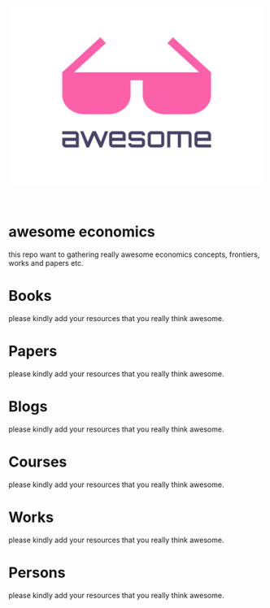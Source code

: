 <div align="center">
	<img width="500" height="350" src="media/logo.svg" alt="Awesome">
	<br>
	<br>
	<br>
</div>

# awesome economics
this repo want to gathering really awesome economics concepts, frontiers, works and papers etc.

# Books
please kindly add your resources that you really think awesome.


# Papers
please kindly add your resources that you really think awesome.


# Blogs
please kindly add your resources that you really think awesome.

# Courses
please kindly add your resources that you really think awesome.

# Works
please kindly add your resources that you really think awesome.


# Persons
please kindly add your resources that you really think awesome.
